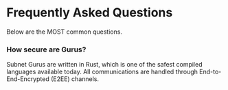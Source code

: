 # Frequently Asked Questions

Below are the MOST common questions.

### How secure are Gurus?

Subnet Gurus are written in Rust, which is one of the safest compiled languages available today. All communications are handled through End-to-End-Encrypted (E2EE) channels.
